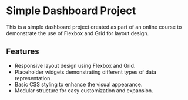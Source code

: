 # Simple Dashboard Project

This is a simple dashboard project created as part of an online course to demonstrate the use of Flexbox and Grid for layout design.

## Features

- Responsive layout design using Flexbox and Grid.
- Placeholder widgets demonstrating different types of data representation.
- Basic CSS styling to enhance the visual appearance.
- Modular structure for easy customization and expansion.
